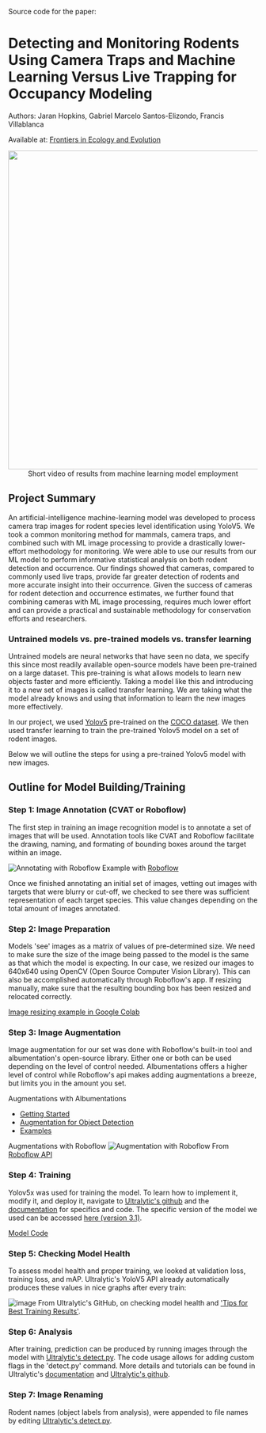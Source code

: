 Source code for the paper:
# Detecting and Monitoring Rodents Using Camera Traps and Machine Learning Versus Live Trapping for Occupancy Modeling
Authors: Jaran Hopkins, Gabriel Marcelo Santos-Elizondo, Francis Villablanca

Available at: [Frontiers in Ecology and Evolution](https://www.frontiersin.org/articles/10.3389/fevo.2024.1359201/full?&utm_source=Email_to_authors_&utm_medium=Email&utm_content=T1_11.5e1_author&utm_campaign=Email_publication&field=&journalName=Frontiers_in_Ecology_and_Evolution&id=1359201)

<p align="center"> 
  <img width="700" height="644" src="https://github.com/rodentid-draft/project-draft/blob/main/rodent_analysis_example.gif?raw=true"> 
  <br>
  Short video of results from machine learning model employment
  <br>
</p>

## Project Summary 
An artificial-intelligence machine-learning model was developed to process camera trap images for rodent species level identification using YoloV5.  We took a common monitoring method for mammals, camera traps, and combined such with ML image processing to provide a drastically lower-effort methodology for monitoring.  We were able to use our results from our ML model to perform informative statistical analysis on both rodent detection and occurrence.  Our findings showed that cameras, compared to commonly used live traps, provide far greater detection of rodents and more accurate insight into their occurrence.  Given the success of cameras for rodent detection and occurrence estimates, we further found that combining cameras with ML image processing, requires much lower effort and can provide a practical and sustainable methodology for conservation efforts and researchers.  

### Untrained models vs. pre-trained models vs. transfer learning
Untrained models are neural networks that have seen no data, we specify this since most readily available open-source models have been pre-trained on a large dataset. This pre-training is what allows models to learn new objects faster and more efficiently. Taking a model like this and introducing it to a new set of images is called transfer learning. We are taking what the model already knows and using that information to learn the new images more effectively.

In our project, we used [Yolov5](https://github.com/ultralytics/yolov5) pre-trained on the [COCO dataset](https://cocodataset.org/#home). We then used transfer learning to train the pre-trained Yolov5 model on a set of rodent images.

Below we will outline the steps for using a pre-trained Yolov5 model with new images.

## Outline for Model Building/Training

### Step 1: Image Annotation (CVAT or Roboflow)
The first step in training an image recognition model is to annotate a set of images that will be used. Annotation tools like CVAT and Roboflow facilitate the drawing, naming, and formating of bounding boxes around the target within an image.

![Annotating with Roboflow](https://github.com/rodentid-draft/project-draft/blob/main/AnnotatingWRoboflow.gif)
Example with [Roboflow](https://docs.roboflow.com/annotate)

Once we finished annotating an initial set of images, vetting out images with targets that were blurry or cut-off, we checked to see there was sufficient representation of each target species. This value changes depending on the total amount of images annotated.

### Step 2: Image Preparation
Models 'see' images as a matrix of values of pre-determined size. We need to make sure the size of the image being passed to the model is the same as that which the model is expecting. In our case, we resized our images to 640x640 using OpenCV (Open Source Computer Vision Library). This can also be accomplished automatically through Roboflow's app. If resizing manually, make sure that the resulting bounding box has been resized and relocated correctly.

[Image resizing example in Google Colab](https://github.com/rodentid-draft/project-draft/blob/main/Example_Resize_bb_and_image.ipynb)

### Step 3: Image Augmentation
Image augmentation for our set was done with Roboflow's built-in tool and albumentation's open-source library. Either one or both can be used depending on the level of control needed. Albumentations offers a higher level of control while Roboflow's api makes adding augmentations a breeze, but limits you in the amount you set.

Augmentations with Albumentations
- [Getting Started](https://github.com/albumentations-team/albumentations#getting-started)
- [Augmentation for Object Detection](https://albumentations.ai/docs/getting_started/bounding_boxes_augmentation/#bounding-boxes-augmentation)
- [Examples](https://albumentations.ai/docs/examples/example_bboxes2/)

Augmentations with Roboflow
![Augmentation with Roboflow](https://user-images.githubusercontent.com/52707386/221254106-0fecd8c5-05b6-4133-965b-23c9a480255b.png)
From [Roboflow API](https://app.roboflow.com/)

### Step 4: Training
Yolov5x was used for training the model. To learn how to implement it, modify it, and deploy it, navigate to [Ultralytic's github](https://github.com/ultralytics/yolov5) and the [documentation](https://github.com/ultralytics/yolov5#documentation) for specifics and code. The specific version of the model we used can be accessed [here (version 3.1)](https://doi.org/10.5281/zenodo.4154370).

[Model Code](https://github.com/ultralytics/yolov5/blob/master/train.py)

### Step 5: Checking Model Health
To assess model health and proper training, we looked at validation loss, training loss, and mAP. Ultralytic's YoloV5 API already automatically produces these values in nice graphs after every train:

![image](https://user-images.githubusercontent.com/52707386/221257905-ac3422b6-c186-43d8-a960-ffb6c5c8d592.png)
From Ultralytic's GitHub, on checking model health and ['Tips for Best Training Results'](https://github.com/ultralytics/yolov5/wiki/Tips-for-Best-Training-Results).

### Step 6: Analysis
After training, prediction can be produced by running images through the model with [Ultralytic's detect.py](https://github.com/ultralytics/yolov5/blob/master/train.py). The code usage allows for adding custom flags in the 'detect.py' command. More details and tutorials can be found in Ultralytic's [documentation](https://github.com/ultralytics/yolov5#documentation) and [Ultralytic's github](https://github.com/ultralytics/yolov5).

### Step 7: Image Renaming
Rodent names (object labels from analysis), were appended to file names by editing [Ultralytic's detect.py](https://github.com/ultralytics/yolov5/blob/master/train.py).
